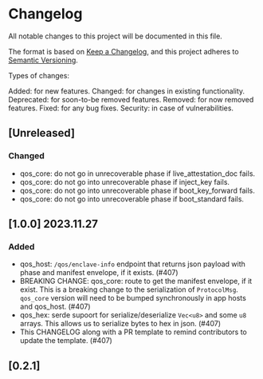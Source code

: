 # Changelog

All notable changes to this project will be documented in this file.

The format is based on [Keep a Changelog](https://keepachangelog.com/en/1.0.0/),
and this project adheres to [Semantic Versioning](https://semver.org/spec/v2.0.0.html).

Types of changes:

Added: for new features.
Changed: for changes in existing functionality.
Deprecated: for soon-to-be removed features.
Removed: for now removed features.
Fixed: for any bug fixes.
Security: in case of vulnerabilities.

## [Unreleased]

### Changed

- qos_core: do not go in unrecoverable phase if live_attestation_doc fails.
- qos_core: do not go into unrecoverable phase if inject_key fails.
- qos_core: do not go into unrecoverable phase if boot_key_forward fails.
- qos_core: do not go into unrecoverable phase if boot_standard fails.

## [1.0.0] 2023.11.27

### Added

- qos_host: `/qos/enclave-info` endpoint that returns json payload with phase and manifest envelope, if it exists. (#407)
- BREAKING CHANGE: qos_core: route to get the manifest envelope, if it exist. This is a breaking change to the serialization of `ProtocolMsg`. `qos_core` version will need to be bumped synchronously in app hosts and qos_host. (#407)
- qos_hex: serde supoort for serialize/deserialize `Vec<u8>` and some `u8` arrays. This allows us to serialize bytes to hex in json. (#407)
- This CHANGELOG along with a PR template to remind contributors to update the template. (#407)

## [0.2.1]
